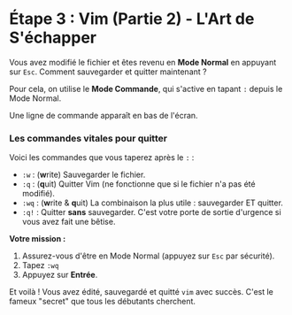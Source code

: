 # Étape 3 : Vim (Partie 2) - L'Art de S'échapper

Vous avez modifié le fichier et êtes revenu en **Mode Normal** en appuyant sur `Esc`. Comment sauvegarder et quitter maintenant ?

Pour cela, on utilise le **Mode Commande**, qui s'active en tapant `:` depuis le Mode Normal.

Une ligne de commande apparaît en bas de l'écran.

### Les commandes vitales pour quitter

Voici les commandes que vous taperez après le `:` :
-   `:w` : (**w**rite) Sauvegarder le fichier.
-   `:q` : (**q**uit) Quitter Vim (ne fonctionne que si le fichier n'a pas été modifié).
-   `:wq` : (**w**rite & **q**uit) La combinaison la plus utile : sauvegarder ET quitter.
-   `:q!` : Quitter **sans** sauvegarder. C'est votre porte de sortie d'urgence si vous avez fait une bêtise.

**Votre mission :**
1.  Assurez-vous d'être en Mode Normal (appuyez sur `Esc` par sécurité).
2.  Tapez `:wq`
3.  Appuyez sur **Entrée**.

Et voilà ! Vous avez édité, sauvegardé et quitté `vim` avec succès. C'est le fameux "secret" que tous les débutants cherchent.